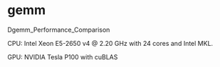 # gemm
Dgemm_Performance_Comparison

CPU: Intel Xeon E5-2650 v4 @ 2.20 GHz with 24 cores and Intel MKL.

GPU: NVIDIA Tesla P100 with cuBLAS
